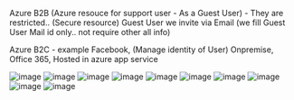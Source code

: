 Azure B2B (Azure resouce for support user - As a Guest User) - They are restricted.. (Secure resource)
          Guest User we invite via Email (we fill Guest User Mail id only.. not require other all info)
          
Azure B2C - example Facebook, (Manage identity of User)
Onpremise, Office 365, Hosted in azure app service

![image](https://user-images.githubusercontent.com/43515480/229138369-4afa2f46-f5c1-4c3a-b89c-69152d49d022.png)
![image](https://user-images.githubusercontent.com/43515480/229140703-7e78c287-c13f-4d36-874c-5e099288ba87.png)
![image](https://user-images.githubusercontent.com/43515480/229140997-dba465fb-201d-4c87-b483-8505bd133d25.png)
![image](https://user-images.githubusercontent.com/43515480/229141101-9196f1e3-9380-40e6-b303-a7295c24e61e.png)
![image](https://user-images.githubusercontent.com/43515480/229141161-02094dd2-c77f-4a37-8506-e7827cac435c.png)
![image](https://user-images.githubusercontent.com/43515480/229141749-128a8087-843a-45b9-99e9-b6969d35c0fa.png)
![image](https://user-images.githubusercontent.com/43515480/229142019-0a94ade7-0d67-4619-b622-aaabdc75c25f.png)
![image](https://user-images.githubusercontent.com/43515480/229142198-021eceb9-af09-4613-9305-7fcbb334447a.png)
![image](https://user-images.githubusercontent.com/43515480/229143075-cb939f9a-56c1-43b7-bf4e-74ec8f0f7b4d.png)
![image](https://user-images.githubusercontent.com/43515480/229143152-7ee095c8-e143-4234-b0a3-6b037efd9ad3.png)

